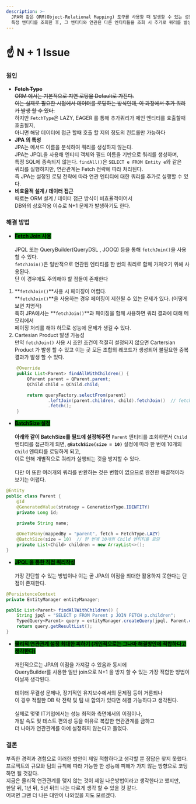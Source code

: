 ```yaml
---
description: >-
  JPA와 같은 ORM(Object-Relational Mapping) 도구를 사용할 때 발생할 수 있는 성능 문제로, 하나의 쿼리를 통해
  특정 엔티티를 조회한 후, 그 엔티티와 연관된 다른 엔티티들을 조회 시 추가로 쿼리를 발생시키는 이슈를 말한다.
---
```


# ☝️ N + 1 Issue

### **원인**

* ~~**Fetch Type**~~ \
  ~~ORM 에서는 기본적으로 지연 로딩을 Default로 가진다.~~ \
  ~~이는 실제로 필요한 시점에서 데이터를 로딩하는 방식인데, 이 과정에서 추가 쿼리가 발생  할 수 있다.~~  \
  하지만 `FetchType`은 LAZY, EAGER 를  통해 추가쿼리가 메인 엔티티를 호출할때 호출될지, \
  아니면 해당 데이터에 접근 할때 호출 할 지의 정도의 컨트롤만 가능하다
* **JPA 의  특성**\
  JPA는 메서드 이름을 분석하여 쿼리를 생성하지 않는다. \
  JPA는 JPQL을 사용해 엔티티 객체와 필드 이름을 기반으로 쿼리를 생성하며, \
  특정 SQL에 종속되지 않는다. `findAll()`은 `SELECT e FROM Entity e`와 같은 \
  쿼리를 실행하지만, 연관관계는 Fetch 전략에 따라 처리된다.\
  즉 JPA는 설정된 로딩 전략에 따라 연관 엔티티에 대한 쿼리를 추가로 실행할 수 있다.
* **비효율적 설계 / 데이터 접근**\
  때로는 ORM 설계 / 데이터 접근 방식이 비효율적이어서\
  DB와의 상호작용 이슈로 N+1 문제가 발생하기도 한다.

### **해결 방법**

* <mark style="background-color:green;">**Fetch Join 사용**</mark>\
  \
  JPQL 또는  QueryBuilder(QueryDSL , JOOQ) 등을 통해 `fetchJoin()`을 사용할 수 있다.\
  `fetchJoin()`은 일반적으로 연관된 엔티티를 한 번의 쿼리로 함께 가져오기 위해 사용된다. \
  단 이 경우에도 주의해야 할 점들이 존재한다

1. **`fetchJoin()`**사용 시 페이징이 어렵다.\
   **`fetchJoin()`**을 사용하는 경우 페이징이 제한될 수 있는 문제가 있다. (어떻게 보면   치명적)\
   특히 JPA에서는 **`fetchJoin()`**과 페이징을 함께 사용하면 쿼리 결과에 대해 메모리에서 \
   페이징 처리를 해야 하므로 성능에 문제가 생길 수 있다.
2. Cartesian Product 발생 가능성\
   만약 `fetchJoin()` 사용 시 조인 조건이 적절히 설정되지 않으면 Cartersian Product 가 발생 할 수 있고 이는 곳 모든 조합의 레코드가 생성되어 불필요한 중복 결과가 발생 할 수 있다.&#x20;

```java
    @Override
    public List<Parent> findAllWithChildren() {
        QParent parent = QParent.parent;
        QChild child = QChild.child;

        return queryFactory.selectFrom(parent)
                .leftJoin(parent.children, child).fetchJoin()  // fetchJoin 사용
                .fetch(); 
    }
```

* <mark style="background-color:green;">**BatchSize 설정**</mark>\
  \
  **아래와 같이 BatchSize를 필드에 설정해주면** `Parent` 엔티티를 조회하면서 `Child` 엔티티를 접근하게 되면, **`@BatchSize(size = 10)`** 설정에 따라 한 번에 10개의 `Child` 엔티티를 로딩하게 되고,\
  이로 인해 개별적으로 쿼리가 실행되는 것을 방지할 수 있다.\
  \
  다만 이 또한 여러개의 쿼리를 반환하는 것은 변함이 없으므로 완전한 해결책이라 보기는 어렵다.

```java
@Entity
public class Parent {
    @Id
    @GeneratedValue(strategy = GenerationType.IDENTITY)
    private Long id;
    
    private String name;

    @OneToMany(mappedBy = "parent", fetch = FetchType.LAZY)
    @BatchSize(size = 10)  // 한 번에 10개의 Child 엔티티를 로딩
    private List<Child> children = new ArrayList<>();
}
```

* <mark style="background-color:green;">**JPQL 을 통한 직접 쿼리작성**</mark>\
  \
  가장 간단할 수 있는 방법이나 이는 곧 JPA의 이점을 최대한 활용하지 못한다는 단점이 존재한다.

```java
@PersistenceContext
private EntityManager entityManager;

public List<Parent> findAllWithChildren() {
    String jpql = "SELECT p FROM Parent p JOIN FETCH p.children";
    TypedQuery<Parent> query = entityManager.createQuery(jpql, Parent.class);
    return query.getResultList();
}
```



* <mark style="background-color:green;">**물리적 연관관계 설정 최대한 피하기   (개인적으로는 그나마 해결방안에 적합하다고 생각한다)**</mark>\
  \
  개인적으로는 JPA의 이점을 가져갈 수 있음과 동시에 \
  QueryBuilder를 사용한 일반 join으로 N+1 을 방지 할 수 있는 가장 적합한 방법이 아닐까 생각된다. \
  \
  데이터 무결성 문제나, 장기적인 유지보수에서의 문제점 등이 거론되나 \
  이 경우 적절한 DB 락 전략 및 팀 내 합의가 있다면 해결 가능하다고 생각된다. \
  \
  실제로 몇몇 IT기업에서는 성능 최적화 측면에서의 이점이나, \
  개발 속도 및 테스트 편의성 등을 이유로 복잡한 연관관계를 금하고 \
  더 나아가 연관관계를 아예 설정하지 않는다고 들었다.



### **결론**

부족한 경력과 경험으로 이러한 방안이 제일 적합하다고 생각할 뿐 정답은 찾지 못했다.\
프로젝트의 규모와 팀의 규칙에 따라 가능한 한 성능에 피해가 가지 않는 방향으로 코딩하면 될 것같다. \
지금은 물리적 연관관계를 맺지 않는 것이 제일 나은방법이라고 생각한다고 했지만, \
한달 뒤, 1년 뒤, 5년 뒤의 나는 다르게 생각 할 수 있을 것 같다.\
어쩌면 그땐 더 나은 대안이 나와있을 지도 모르겠다.
